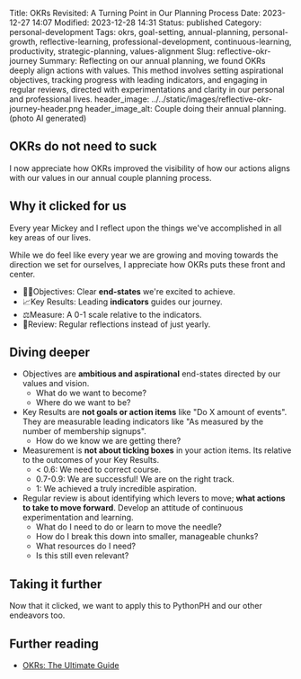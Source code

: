 Title: OKRs Revisited: A Turning Point in Our Planning Process
Date:  2023-12-27 14:07
Modified:  2023-12-28 14:31
Status: published
Category: personal-development
Tags: okrs, goal-setting, annual-planning, personal-growth, reflective-learning, professional-development, continuous-learning, productivity, strategic-planning, values-alignment
Slug: reflective-okr-journey
Summary: Reflecting on our annual planning, we found OKRs deeply align actions with values. This method involves setting aspirational objectives, tracking progress with leading indicators, and engaging in regular reviews, directed with experimentations and clarity in our personal and professional lives.
header_image: ../../static/images/reflective-okr-journey-header.png
header_image_alt: Couple doing their annual planning. (photo AI generated)


## OKRs do not need to suck

I now appreciate how OKRs improved the visibility of how our actions aligns with our values in our annual couple planning process.


## Why it clicked for us

Every year Mickey and I reflect upon the things we've accomplished in all key areas of our lives. 

While we do feel like every year we are growing and moving towards the direction we set for ourselves, I appreciate how OKRs puts these front and center.

- 🧘🏽Objectives: Clear **end-states** we're excited to achieve.
- 📈Key Results: Leading **indicators** guides our journey.
- ⚖️Measure: A 0-1 scale relative to the indicators.
- 🔎Review: Regular reflections instead of just yearly.

## Diving deeper

- Objectives are **ambitious and aspirational** end-states directed by our values and vision.
    - What do we want to become?
    - Where do we want to be?
- Key Results are **not goals or action items** like "Do X amount of events". They are measurable leading indicators like "As measured by the number of membership signups".
    - How do we know we are getting there?
- Measurement is **not about ticking boxes** in your action items. Its relative to the outcomes of your Key Results.
    - < 0.6: We need to correct course.
    - 0.7-0.9: We are successful! We are on the right track.
    - 1: We achieved a truly incredible aspiration.
- Regular review is about identifying which levers to move; **what actions to take to move forward**. Develop an attitude of continuous experimentation and learning.
    - What do I need to do or learn to move the needle?
    - How do I break this down into smaller, manageable chunks?
    - What resources do I need?
    - Is this still even relevant?

## Taking it further

Now that it clicked, we want to apply this to PythonPH and our other endeavors too.


## Further reading

- [OKRs: The Ultimate Guide](https://web.archive.org/web/20231202011537/https://www.atlassian.com/agile/agile-at-scale/okr)
